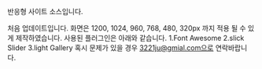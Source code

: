 반응형 사이트 소스입니다.

처음 업데이트입니다.
화면은 1200, 1024, 960, 768, 480, 320px 까지 적용 될 수 있게
제작하였습니다.
사용된 플러그인은 아래와 같습니다.
1.Font Awesome
2.slick Slider
3.light Gallery
혹시 문제가 있을 경우 3221ju@gmial.com으로 연락바랍니다.
